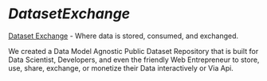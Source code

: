 # *DatasetExchange*
[Dataset Exchange](http://DatasetExchange.com) - Where data is stored, consumed, and exchanged. 

We created a Data Model Agnostic Public Dataset Repository that is built for Data Scientist, Developers, and even the friendly Web Entrepreneur to store, use, share, exchange, or monetize their Data interactively or Via Api. 


